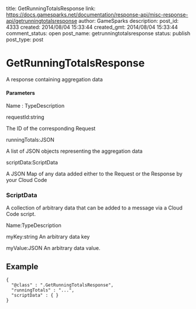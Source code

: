 title: GetRunningTotalsResponse
link: https://docs.gamesparks.net/documentation/response-api/misc-response-api/getrunningtotalsresponse
author: GameSparks
description: 
post_id: 4333
created: 2014/08/04 15:33:44
created_gmt: 2014/08/04 15:33:44
comment_status: open
post_name: getrunningtotalsresponse
status: publish
post_type: post

<!--A response containing aggregation data -->

# GetRunningTotalsResponse

A response containing aggregation data

#### Parameters

Name : TypeDescription

requestId:string

The ID of the corresponding Request

runningTotals:JSON

A list of JSON objects representing the aggregation data

scriptData:ScriptData

A JSON Map of any data added either to the Request or the Response by your Cloud Code

### ScriptData

A collection of arbitrary data that can be added to a message via a Cloud Code script.

Name:TypeDescription

myKey:string
An arbitrary data key

myValue:JSON
An arbitrary data value.
  


## Example
    
    
    {
      "@class" : ".GetRunningTotalsResponse",
      "runningTotals" : "...",
      "scriptData" : { }
    }